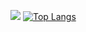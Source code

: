 ![](https://github.com/mxtarzan/mxtarzan/blob/master/dino.gif)
[![Top Langs](https://github-readme-stats.vercel.app/api/top-langs?username=mxtarzan&layout=compact&langs_count=8)](https://github.com/mxtarzan/mxtarzan/edit/master/README.md)
